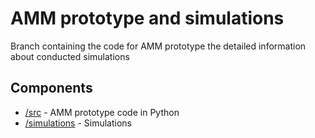 # AMM prototype and simulations
Branch containing the code for AMM prototype the detailed information about conducted simulations
## Components
- <a href="src">/src</a> - AMM prototype code in Python
- <a href="simulations">/simulations</a> - Simulations
